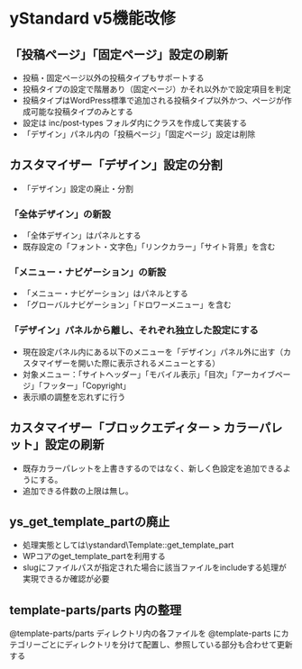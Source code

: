 # yStandard v5機能改修

## 「投稿ページ」「固定ページ」設定の刷新

- 投稿・固定ページ以外の投稿タイプもサポートする
- 投稿タイプの設定で階層あり（固定ページ）かそれ以外かで設定項目を判定
- 投稿タイプはWordPress標準で追加される投稿タイプ以外かつ、ページが作成可能な投稿タイプのみとする
- 設定は inc/post-types フォルダ内にクラスを作成して実装する
- 「デザイン」パネル内の「投稿ページ」「固定ページ」設定は削除

## カスタマイザー「デザイン」設定の分割

- 「デザイン」設定の廃止・分割

### 「全体デザイン」の新設

- 「全体デザイン」はパネルとする
- 既存設定の「フォント・文字色」「リンクカラー」「サイト背景」を含む

### 「メニュー・ナビゲーション」の新設

- 「メニュー・ナビゲーション」はパネルとする
- 「グローバルナビゲーション」「ドロワーメニュー」を含む

### 「デザイン」パネルから離し、それぞれ独立した設定にする

- 現在設定パネル内にある以下のメニューを「デザイン」パネル外に出す（カスタマイザーを開いた際に表示されるメニューとする）
- 対象メニュー：「サイトヘッダー」「モバイル表示」「目次」「アーカイブページ」「フッター」「Copyright」
- 表示順の調整を忘れずに行う

## カスタマイザー「ブロックエディター > カラーパレット」設定の刷新

- 既存カラーパレットを上書きするのではなく、新しく色設定を追加できるようにする。
- 追加できる件数の上限は無し。

## ys_get_template_partの廃止

- 処理実態としては\ystandard\Template::get_template_part
- WPコアのget_template_partを利用する
- slugにファイルパスが指定された場合に該当ファイルをincludeする処理が実現できるか確認が必要

## template-parts/parts 内の整理

@template-parts/parts ディレクトリ内の各ファイルを @template-parts にカテゴリーごとにディレクトリを分けて配置し、参照している部分も合わせて更新する

